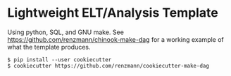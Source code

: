 # Lightweight ELT/Analysis Template

Using python, SQL, and GNU make.  See
https://github.com/renzmann/chinook-make-dag for a working example of what the
template produces. 

```
$ pip install --user cookiecutter
$ cookiecutter https://github.com/renzmann/cookiecutter-make-dag
```
